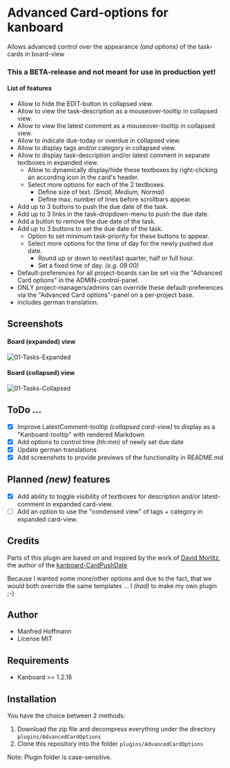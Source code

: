 Advanced Card-options for kanboard
==================================

Allows advanced control over the appearance _(and options)_ of the task-cards in board-view

### This a BETA-release and not meant for use in production yet!

#### List of features
- Allow to hide the EDIT-button in collapsed view.
- Allow to view the task-description as a mouseover-tooltip in collapsed view.
- Allow to view the latest comment as a mouseover-tooltip in collapsed view.
- Allow to indicate due-today or overdue in collapsed view.
- Allow to display tags and/or category in collapsed view.
- Allow to display task-description and/or latest comment in separate textboxes in expanded view.
  - Allow to dynamically display/hide these textboxes by right-clicking an according icon in the card's header.
  - Select more options for each of the 2 textboxes.
    - Define size of text. _(Small, Medium, Normal)_
    - Define max. number of lines before scrollbars appear.
- Add up to 3 buttons to push the due date of the task.
- Add up to 3 links in the task-dropdown-menu to push the due date.
- Add a button to remove the due date of the task.
- Add up to 3 buttons to set the due date of the task.
  - Option to set minimum task-priority for these buttons to appear.
  - Select more options for the time of day for the newly pushed due date.
    - Round up or down to next/last quarter, half or full hour.
    - Set a fixed time of day. _(e.g. 08:00)_
- Default-preferences for all project-boards can be set via the "Advanced Card options" in the ADMIN-control-panel.
- ONLY project-managers/admins can override these default-preferences via the "Advanced Card options"-panel on a per-project base.
- includes german translation.


Screenshots
-----------

#### Board (expanded) view

![01-Tasks-Expanded](https://user-images.githubusercontent.com/48651533/117608167-ce879900-b15d-11eb-9439-c33088cabbaf.png)

#### Board (collapsed) view
![01-Tasks-Collapsed](https://user-images.githubusercontent.com/48651533/117608144-c2034080-b15d-11eb-9e61-ae6f539911fe.png)





ToDo ...
--------
- [x] Improve LatestComment-tooltip _(collapsed card-view)_ to display as a "Kanboard-tooltip" with rendered Markdown
- [x] Add options to control time _(hh:mm)_ of newly set due date
- [x] Update german translations
- [x] Add screenshots to provide previews of the functionality in README.md

Planned _(new)_ features
--------
- [x] Add ability to toggle visibility of textboxes for description and/or latest-comment in expanded card-view.
- [ ] Add an option to use the "condensed view" of tags + category in expanded card-view.

Credits
-------
Parts of this plugin are based on and inspired by the work of [David Morlitz](https://github.com/dmorlitz), the author of the [kanboard-CardPushDate](https://github.com/dmorlitz/kanboard-CardPushDate)

Because I wanted some more/other options and due to the fact, that we would both override the same templates ... I _(had)_ to make my own plugin ;-)

Author
------

- Manfred Hoffmann
- License MIT

Requirements
------------

- Kanboard >= 1.2.18

Installation
------------

You have the choice between 2 methods:

1. Download the zip file and decompress everything under the directory `plugins/AdvancedCardOptions`
2. Clone this repository into the folder `plugins/AdvancedCardOptions`

Note: Plugin folder is case-sensitive.
